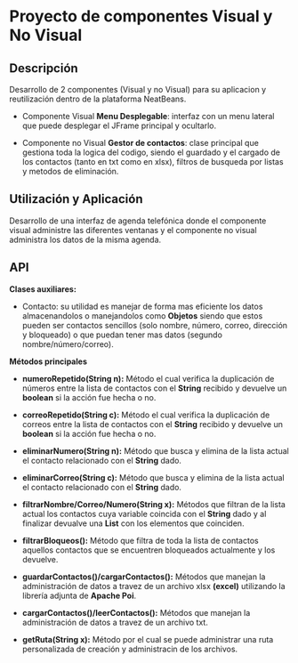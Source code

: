 # Proyecto de componentes Visual y No Visual

Descripción
---
Desarrollo de 2 componentes (Visual y no Visual) para su aplicacion y reutilización dentro de la plataforma NeatBeans.

- Componente Visual **Menu Desplegable**:
   interfaz con un menu lateral que puede desplegar el JFrame principal y ocultarlo.

- Componente no Visual **Gestor de contactos**:
  clase principal que gestiona toda la logica del codigo, siendo el guardado y el cargado de los contactos (tanto en txt como en xlsx), filtros de busqueda por listas y metodos de eliminación.

Utilización y Aplicación
---
Desarrollo de una interfaz de agenda telefónica donde el componente visual administre las diferentes ventanas y el componente no visual administra los datos de la misma agenda.

API
---
**Clases auxiliares:**
- Contacto: su utilidad es manejar de forma mas eficiente los datos almacenandolos o manejandolos como **Objetos** siendo que estos pueden ser contactos sencillos (solo nombre, número, correo, dirección y bloqueado) o que puedan tener mas datos (segundo nombre/número/correo).
  
**Métodos principales**
- **numeroRepetido(String n):**
Método el cual verifica la duplicación de números entre la lista de contactos con el **String** recibido y devuelve un **boolean** si la acción fue hecha o no.

- **correoRepetido(String c):**
Método el cual verifica la duplicación de correos entre la lista de contactos con el **String** recibido y devuelve un **boolean** si la acción fue hecha o no.

- **eliminarNumero(String n):**
Método que busca y elimina de la lista actual el contacto relacionado con el **String** dado.

- **eliminarCorreo(String c):**
Método que busca y elimina de la lista actual el contacto relacionado con el **String** dado.

- **filtrarNombre/Correo/Numero(String x):**
Métodos que filtran de la lista actual los contactos cuya variable coincida con el **String** dado y al finalizar devualve una **List** con los elementos que coinciden.

- **filtrarBloqueos():**
Método que filtra de toda la lista de contactos aquellos contactos que se encuentren bloqueados actualmente y los devuelve.

- **guardarContactos()/cargarContactos():**
Métodos que manejan la administración de datos a travez de un archivo xlsx **(excel)** utilizando la librería adjunta de **Apache Poi**.

- **cargarContactos()/leerContactos():**
Métodos que manejan la administración de datos a travez de un archivo txt.

- **getRuta(String x):**
  Método por el cual se puede administrar una ruta personalizada de creación y administracin de los archivos.
